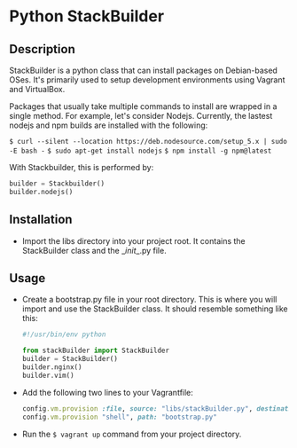 # Python StackBuilder


## Description
StackBuilder is a python class that can install packages on Debian-based OSes. 
It's primarily used to setup development environments using Vagrant and VirtualBox.

Packages that usually take multiple commands to install are wrapped in a single method. 
For example, let's consider Nodejs. Currently, the lastest nodejs and npm builds are installed with the following:

`$ curl --silent --location https://deb.nodesource.com/setup_5.x | sudo -E bash -`
`$ sudo apt-get install nodejs`
`$ npm install -g npm@latest`

With Stackbuilder, this is performed by:

```python
builder = Stackbuilder()
builder.nodejs()
```

## Installation

* Import the libs directory into your project root. It contains the StackBuilder class and the \__init__.py file.

## Usage

* Create a bootstrap.py file in your root directory. This is where you will import and use the StackBuilder class. It should resemble something like this:

    ```python
    #!/usr/bin/env python
    
    from stackBuilder import StackBuilder
    builder = StackBuilder()
    builder.nginx()
    builder.vim()
    ```

* Add the following two lines to your Vagrantfile:

    ```ruby
    config.vm.provision :file, source: "libs/stackBuilder.py", destination: "/tmp/stackBuilder.py"
    config.vm.provision "shell", path: "bootstrap.py" 
    ```
    
* Run the `$ vagrant up` command from your project directory. 




